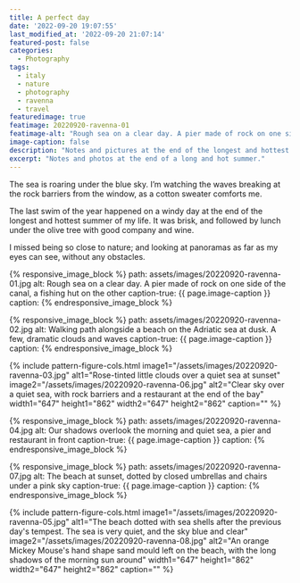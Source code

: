 ```yaml
---
title: A perfect day
date: '2022-09-20 19:07:55'
last_modified_at: '2022-09-20 21:07:14'
featured-post: false
categories:
  - Photography
tags:
  - italy
  - nature
  - photography
  - ravenna
  - travel
featuredimage: true
featimage: 20220920-ravenna-01
featimage-alt: "Rough sea on a clear day. A pier made of rock on one side of the canal, a fishing hut on the other"
image-caption: false
description: "Notes and pictures at the end of the longest and hottest summer of my life. A holiday in Italy."
excerpt: "Notes and photos at the end of a long and hot summer."
---
```

The sea is roaring under the blue sky. I’m watching the waves breaking at the rock barriers from the window, as a cotton sweater comforts me. 

The last swim of the year happened on a windy day at the end of the longest and hottest summer of my life. It was brisk, and followed by lunch under the olive tree with good company and wine. 

I missed being so close to nature; and looking at panoramas as far as my eyes can see, without any obstacles.

{% responsive_image_block %}
  path: assets/images/20220920-ravenna-01.jpg
  alt: Rough sea on a clear day. A pier made of rock on one side of the canal, a fishing hut on the other
  caption-true: {{ page.image-caption }}
  caption: 
{% endresponsive_image_block %}

{% responsive_image_block %}
  path: assets/images/20220920-ravenna-02.jpg
  alt: Walking path alongside a beach on the Adriatic sea at dusk. A few, dramatic clouds and waves
  caption-true: {{ page.image-caption }}
  caption: 
{% endresponsive_image_block %}

{% include pattern-figure-cols.html image1="/assets/images/20220920-ravenna-03.jpg" alt1="Rose-tinted little clouds over a quiet sea at sunset" image2="/assets/images/20220920-ravenna-06.jpg" alt2="Clear sky over a quiet sea, with rock barriers and a restaurant at the end of the bay" width1="647" height1="862" width2="647" height2="862" caption="" %}

{% responsive_image_block %}
  path: assets/images/20220920-ravenna-04.jpg
  alt: Our shadows overlook the morning and quiet sea, a pier and restaurant in front
  caption-true: {{ page.image-caption }}
  caption: 
{% endresponsive_image_block %}

{% responsive_image_block %}
  path: assets/images/20220920-ravenna-07.jpg
  alt: The beach at sunset, dotted by closed umbrellas and chairs under a pink sky
  caption-true: {{ page.image-caption }}
  caption: 
{% endresponsive_image_block %}

{% include pattern-figure-cols.html image1="/assets/images/20220920-ravenna-05.jpg" alt1="The beach dotted with sea shells after the previous day's tempest. The sea is very quiet, and the sky blue and clear" image2="/assets/images/20220920-ravenna-08.jpg" alt2="An orange Mickey Mouse's hand shape sand mould left on the beach, with the long shadows of the morning sun around" width1="647" height1="862" width2="647" height2="862" caption="" %}